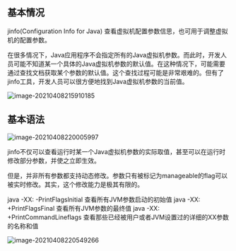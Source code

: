 ## 基本情况

jinfo(Configuration Info for Java)
查看虚拟机配置参数信思，也可用于调整虚拟机的配置参数。

在很多情况下，Java应用程序不会指定所有的Java虚拟机参数。而此时，开发人员可能不知道某一个具体的Java虚拟机参数的默认值。在这种情况下，可能需要通过查找文档获取某个参数的默认值。这个查找过程可能是非常艰难的。但有了 jinfo工具，开发人员可以很方便地找到Java虚拟机参数的当前值。

![image-20210408215910185](C:\Users\93138\AppData\Roaming\Typora\typora-user-images\image-20210408215910185.png)



## 基本语法

![image-20210408220005997](C:\Users\93138\AppData\Roaming\Typora\typora-user-images\image-20210408220005997.png)

jinfo不仅可以查看运行时某一个Java虚拟机参数的实际取值，甚至可以在运行时修改部分参数，并使之立即生效。

但是，并非所有参数都支持动态修改。参数只有被标记为manageable的flag可以被实时修改。其实，这个修改能力是极其有限的。

java -XX: -PrintFlagslnitial 查看所有JVM参数启动的初始值
java -XX: +PrintFlagsFinal 查看所有JVM参数的最终值
java -XX: +PrintCommandLineflags 查看那些已经被用户或者JVM设置过的详细的XX参数的名称和值

![image-20210408220549266](C:\Users\93138\AppData\Roaming\Typora\typora-user-images\image-20210408220549266.png)

